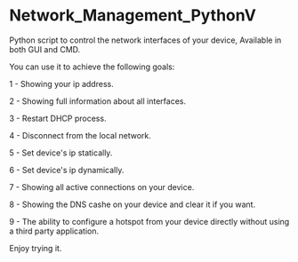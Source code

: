 # Network_Management_PythonV


Python script to control the network interfaces of your device, Available in both GUI and CMD.

You can use it to achieve the following goals:

1 - Showing your ip address.

2 - Showing full information about all interfaces.

3 - Restart DHCP process.

4 - Disconnect from the local network.

5 - Set device's ip statically.

6 - Set device's ip dynamically.

7 - Showing all active connections on your device.

8 - Showing the DNS cashe on your device and clear it if you want.

9 - The ability to configure a hotspot from your device directly without using a third party application.

Enjoy trying it.
